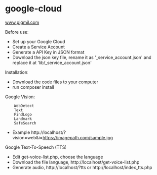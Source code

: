 # google-cloud
www.pigmil.com

Before use:
- Set up your Google Cloud
- Create a Service Account
- Generate a API Key in JSON format
- Download the json key file, rename it as '_service_account.json' and replace it at 'lib/_service_account.json'

Installation:
- Download the code files to your computer
- run composer install

Google Vision:

        WebDetect
        Text
        FindLogo
        Landmark
        SafeSearch 

- Example http://localhost/?vision=web&i=https://imagepath.com/sample.jpg



Google Text-To-Speech (TTS)

- Edit get-voice-list.php, choose the language
- Download the file language, http://localhost/get-voice-list.php
- Generate audio, http://localhost/?tts or http://localhost/index_tts.php
